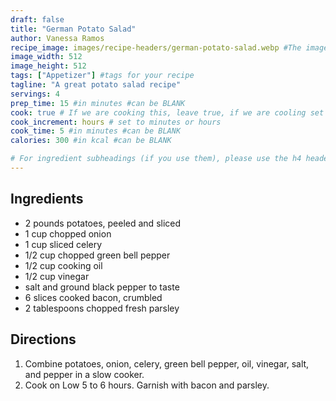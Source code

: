 ```yaml
---
draft: false
title: "German Potato Salad"
author: Vanessa Ramos
recipe_image: images/recipe-headers/german-potato-salad.webp #The image for your recipe
image_width: 512
image_height: 512
tags: ["Appetizer"] #tags for your recipe
tagline: "A great potato salad recipe"
servings: 4
prep_time: 15 #in minutes #can be BLANK
cook: true # If we are cooking this, leave true, if we are cooling set to false
cook_increment: hours # set to minutes or hours
cook_time: 5 #in minutes #can be BLANK
calories: 300 #in kcal #can be BLANK

# For ingredient subheadings (if you use them), please use the h4 header.  For print view I have those elements targeted
---
```



## Ingredients

- 2 pounds potatoes, peeled and sliced
- 1 cup chopped onion
- 1 cup sliced celery
- 1/2 cup chopped green bell pepper
- 1/2 cup cooking oil
- 1/2 cup vinegar
- salt and ground black pepper to taste
- 6 slices cooked bacon, crumbled
- 2 tablespoons chopped fresh parsley

## Directions

1. Combine potatoes, onion, celery, green bell pepper, oil, vinegar, salt, and pepper in a slow cooker.
2. Cook on Low 5 to 6 hours. Garnish with bacon and parsley.
